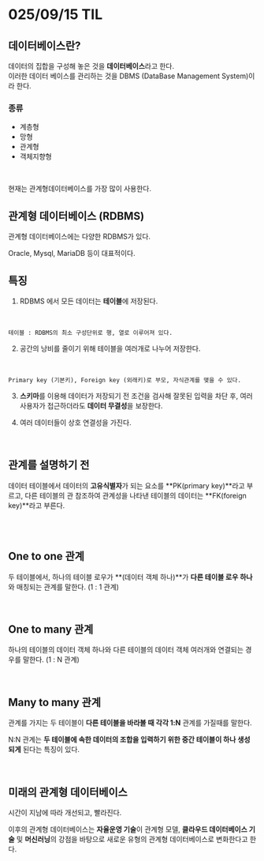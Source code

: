 # 025/09/15 TIL


## 데이터베이스란?
데이터의 집합을 구성해 놓은 것을 **데이터베이스**라고 한다.
<br />
이러한 데이터 베이스를 관리하는 것을 DBMS (DataBase Management System)이라 한다.

### 종류
- 계층형
- 망형
- 관계형
- 객체지향형
<br />

현재는 관계형데이터베이스를 가장 많이 사용한다.


## 관계형 데이터베이스 (RDBMS)
관계형 데이터베이스에는 다양한 RDBMS가 있다.
<br />

Oracle, Mysql, MariaDB 등이 대표적이다.

## 특징
1. RDBMS 에서 모든 데이터는 **테이블**에 저장된다.
<br />

    테이블 : RDBMS의 최소 구성단위로 행, 열로 이루어져 있다.

2. 공간의 낭비를 줄이기 위해 테이블을 여러개로 나누어 저장한다. 
<br />

    Primary key (기본키), Foreign key (외래키)로 부모, 자식관계를 맺을 수 있다.

3. **스키마**를 이용해 데이터가 저장되기 전 조건을 검사해 잘못된 입력을 차단 후, 여러 사용자가 접근하더라도 **데이터 무결성**을 보장한다.

4. 여러 데이터들이 상호 연결성을 가진다.

<br />

## 관계를 설명하기 전
 데이터 테이블에서 데이터의 **고유식별자**가 되는 요소를 **PK(primary key)**라고 부르고, 다른 테이블의 관 참조하여 관계성을 나타낸 테이블의 데이터는 **FK(foreign key)**라고 부른다.

 <br />
 

<br />

## One to one 관계
두 테이블에서, 하나의 테이블 로우가 **(데이터 객체 하나)**가 **다른 테이블 로우 하나**와 매칭되는 관계를 말한다. (1 : 1 관계)


<br />

## One to many 관계
하나의 테이블의 데이터 객체 하나와 다른 테이블의 데이터 객체 여러개와 연결되는 경우를 말한다. (1 : N 관계)


<br />

## Many to many 관계
관계를 가지는 두 테이블이 **다른 테이블을 바라볼 때 각각 1:N** 관계를 가질때를 말한다. 

N:N 관계는 **두 테이블에 속한 데이터의 조합을 입력하기 위한 중간 테이블이 하나 생성되게** 된다는 특징이 있다.


<br />

## 미래의 관계형 데이터베이스
시간이 지남에 따라 개선되고, 빨라진다. 

이후의 관계형 데이터베이스는 **자율운영 기술**이 관계형 모델, **클라우드 데이터베이스 기술** 및 **머신러닝**의 강점을 바탕으로 새로운 유형의 관계형 데이터베이스로 변화한다고 한다.
